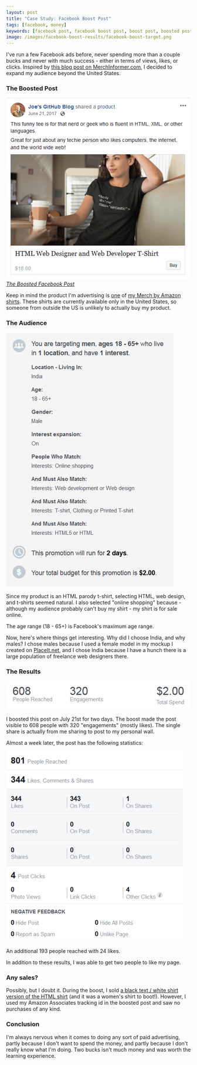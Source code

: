 ```yaml
---
layout: post
title: "Case Study: Facebook Boost Post"
tags: [facebook, money]
keywords: [facebook post, facebook boost post, boost post, boosted post, t-shirt, shirt]
image: /images/facebook-boost-results/facebook-boost-target.png
---
```


I've run a few Facebook ads before, never spending more than a couple bucks and never with much success - either in terms of views, likes, or clicks. Inspired by [this blog post on MerchInformer.com](https://merchinformer.com/how-to-run-facebook-ads-to-merch-by-amazon-listings/), I decided to expand my audience beyond the United States.

### The Boosted Post

![The Boosted Facebook Post](/images/facebook-boost-results/facebook-boosted-post.png "The Boosted Facebook Post")
*[The Boosted Facebook Post](https://www.facebook.com/JoeHxPage/posts/1347255428685845)*

Keep in mind the product I'm advertising is [one](https://www.amazon.com/dp/B072J3XZMP/?tag=hendrixjoseph-20) of [my Merch by Amazon shirts](http://hendrixjoseph.github.io/t-shirts/). These shirts are currently available only in the United States, so someone from outside the US is unlikely to actually buy my product.

### The Audience

![Facebook Boost Audience](/images/facebook-boost-results/facebook-boost-target.png "Facebook Boost Audience")

Since my product is an HTML parody t-shirt, selecting HTML, web design, and t-shirts seemed natural. I also selected "online shopping" because - although my audience probably can't buy my shirt - my shirt is for sale online.

The age range (18 - 65+) is Facebook's maximum age range.

Now, here's where things get interesting. Why did I choose India, and why males? I chose males because I used a female model in my mockup I created on [PlaceIt.net](https://placeit.net/), and I chose India because I have a hunch there is a large population of freelance web designers there.

### The Results

![Facebook Boost Results](/images/facebook-boost-results/facebook-boost-results.png "Facebook Boost Results")

I boosted this post on July 21st for two days. The boost made the post visible to 608 people with 320 "engagements" (mostly likes). The single share is actually from me sharing to post to my personal wall. 

Almost a week later, the post has the following statistics:

![Facebook Post Results](/images/facebook-boost-results/facebook-post-results.png "Facebook Post Results")

An additional 193 people reached with 24 likes.

In addition to these results, I was able to get two people to like my page.

### Any sales?

Possibly, but I doubt it. During the boost, I sold [a black text / white shirt version of the HTML shirt](https://www.amazon.com/dp/B071WKG3SV/?tag=hendrixjoseph-20) (and it was a women's shirt to boot!). However, I used my Amazon Associates tracking id in the boosted post and saw no purchases of any kind.

### Conclusion

I'm always nervous when it comes to doing any sort of paid advertising, partly because I don't want to spend the money, and partly because I don't really know what I'm doing. Two bucks isn't much money and was worth the learning experience.
